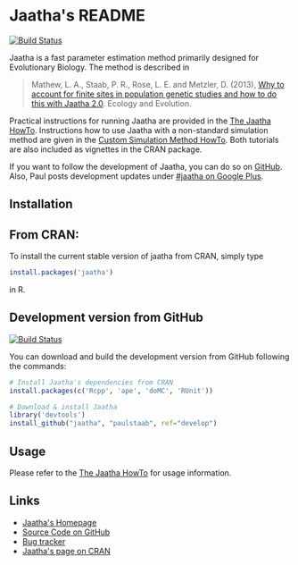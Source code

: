 Jaatha's README
===============

[![Build Status](https://travis-ci.org/paulstaab/jaatha.png?branch=master)](https://travis-ci.org/paulstaab/jaatha)

Jaatha is a fast parameter estimation method primarily designed for Evolutionary
Biology. The method is described in 

> Mathew, L. A., Staab, P. R., Rose, L. E. and Metzler, D. (2013), 
> [Why to account for finite sites in population genetic studies and 
> how to do this with Jaatha 2.0][1]. Ecology and Evolution.

Practical instructions for running Jaatha are provided in the 
[The Jaatha HowTo][2]. Instructions how to use Jaatha with a non-standard 
simulation method are given in the [Custom Simulation Method HowTo][3]. Both
tutorials are also included as vignettes in the CRAN package. 

If you want to follow the development of Jaatha, you can do so on [GitHub][4]. 
Also, Paul posts development updates under [#jaatha on Google Plus][5].


Installation
------------

## From CRAN:
To install the current stable version of jaatha from CRAN, simply type

```R
install.packages('jaatha')
```

in R.

## Development version from GitHub  

[![Build Status](https://travis-ci.org/paulstaab/jaatha.png?branch=develop)](https://travis-ci.org/paulstaab/jaatha)

You can download and build the development version from GitHub following the
commands: 

```R
# Install Jaatha's dependencies from CRAN
install.packages(c('Rcpp', 'ape', 'doMC', 'RUnit'))

# Download & install Jaatha
library('devtools')
install_github("jaatha", "paulstaab", ref="develop")
```


Usage
-----

Please refer to the [The Jaatha HowTo][2] for usage information.


Links
-----

[1]: http://onlinelibrary.wiley.com/doi/10.1002/ece3.722/abstract
[2]: https://github.com/paulstaab/jaatha/raw/master/vignettes/jaatha_howto.pdf
[3]: https://github.com/paulstaab/jaatha/raw/master/vignettes/custom_simulator_howto.pdf
[4]: https://github.com/paulstaab/jaatha
[5]: https://plus.google.com/s/%23jaatha

* [Jaatha's Homepage](http://evol.bio.lmu.de/_statgen/software/jaatha)
* [Source Code on GitHub](https://github.com/paulstaab/jaatha)
* [Bug tracker](https://github.com/paulstaab/jaatha/issues)
* [Jaatha's page on CRAN](http://cran.r-project.org/web/packages/jaatha/index.html)
